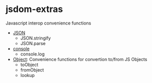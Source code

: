 # jsdom-extras

Javascript interop convenience functions

* [JSON](src/JSDOM/Extras/JSON.hs)
  * JSON.stringify
  * JSON.parse
* [console](src/JSDOM/Extras/Console.hs)
  * console.log
* [Object](src/JSDOM/Extras/Object.hs): Convenience functions for convertion to/from JS Objects
  * toObject
  * fromObject
  * lookup
    
